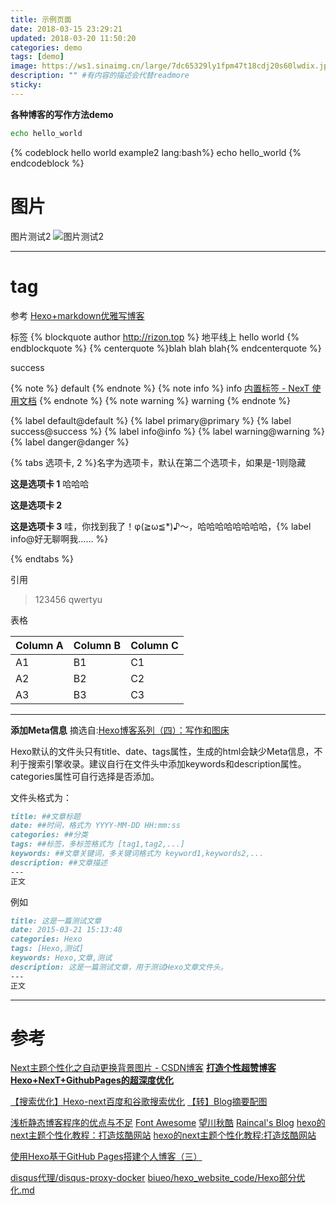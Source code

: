 ```yaml
---
title: 示例页面
date: 2018-03-15 23:29:21
updated: 2018-03-20 11:50:20
categories: demo
tags: [demo]
image: https://ws1.sinaimg.cn/large/7dc65329ly1fpm47t18cdj20s60lwdix.jpg #首页图片
description: "" #有内容的描述会代替readmore
sticky: 
---
```


**各种博客的写作方法demo**
<!-- more -->

``` bash hello world example1
echo hello_world
```

{% codeblock hello world example2 lang:bash%}
echo hello_world
{% endcodeblock %}

# 图片

图片测试2
![图片测试2](/assets/images/example/test2.jpg)

---
# tag

参考 [Hexo+markdown优雅写博客](https://biueo.github.io/2018/01/11/Hexo-markdown%E4%BC%98%E9%9B%85%E5%86%99%E5%8D%9A%E5%AE%A2/)

标签
{% blockquote author http://rizon.top %}
地平线上
hello world
{% endblockquote %}
{% centerquote %}blah blah blah{% endcenterquote %}

<div class="note success"><p>success</p></div>

{% note %} default {% endnote %}
{% note info %} info [内置标签 - NexT 使用文档](http://theme-next.iissnan.com/tag-plugins.html) {% endnote %}
{% note warning %} warning {% endnote %}

{% label default@default %}
{% label primary@primary %}
{% label success@success %}
{% label info@info %}
{% label warning@warning %}
{% label danger@danger %}

{% tabs 选项卡, 2 %}名字为选项卡，默认在第二个选项卡，如果是-1则隐藏
<!-- tab -->
**这是选项卡 1** 哈哈哈
<!-- endtab -->
<!-- tab -->
**这是选项卡 2**
<!-- endtab -->
<!-- tab -->
**这是选项卡 3** 哇，你找到我了！φ(≧ω≦*)♪～，哈哈哈哈哈哈哈哈，{% label info@好无聊啊我…… %}
<!-- endtab -->
{% endtabs %}

引用
>123456
qwertyu

表格

Column A | Column B | Column C
---------|----------|---------
 A1 | B1 | C1
 A2 | B2 | C2
 A3 | B3 | C3

 ---
**添加Meta信息**
摘选自:[Hexo博客系列（四）：写作和图床](http://www.isetsuna.com/hexo/writing-image/)

Hexo默认的文件头只有title、date、tags属性，生成的html会缺少Meta信息，不利于搜索引擎收录。建议自行在文件头中添加keywords和description属性。categories属性可自行选择是否添加。

文件头格式为：

```markdown
title: ##文章标题
date: ##时间，格式为 YYYY-MM-DD HH:mm:ss
categories: ##分类
tags: ##标签，多标签格式为 [tag1,tag2,...]
keywords: ##文章关键词，多关键词格式为 keyword1,keywords2,...
description: ##文章描述
---
正文
```
例如
```markdown
title: 这是一篇测试文章
date: 2015-03-21 15:13:48
categories: Hexo
tags: [Hexo,测试]
keywords: Hexo,文章,测试
description: 这是一篇测试文章，用于测试Hexo文章文件头。
---
正文
```
 ---

# 参考

[Next主题个性化之自动更换背景图片 - CSDN博客](https://blog.csdn.net/mango_haoming/article/details/78473243)
**[打造个性超赞博客Hexo+NexT+GithubPages的超深度优化](https://reuixiy.github.io/technology/computer/computer-aided-art/2017/06/09/hexo-next-optimization.html)**

[【搜索优化】Hexo-next百度和谷歌搜索优化](http://www.ehcoo.com/seo.html)
[【转】Blog摘要配图](http://wellliu.com/2016/12/30/%E3%80%90%E8%BD%AC%E3%80%91Blog%E6%91%98%E8%A6%81%E9%85%8D%E5%9B%BE/)

[浅析静态博客程序的优点与不足](http://www.360doc.com/content/15/0113/22/8314158_440549795.shtml)
[Font Awesome](https://fontawesome.com/)
[望川秋酷](https://biueo.github.io/)
[Raincal's Blog](https://raincal.com/)
[hexo的next主题个性化教程：打造炫酷网站](http://blog.csdn.net/qq_33699981/article/details/72716951)
[hexo的next主题个性化教程:打造炫酷网站](http://shenzekun.cn/hexo%E7%9A%84next%E4%B8%BB%E9%A2%98%E4%B8%AA%E6%80%A7%E5%8C%96%E9%85%8D%E7%BD%AE%E6%95%99%E7%A8%8B.html)

[使用Hexo基于GitHub Pages搭建个人博客（三）](https://ehlxr.me/2016/08/30/%E4%BD%BF%E7%94%A8Hexo%E5%9F%BA%E4%BA%8EGitHub-Pages%E6%90%AD%E5%BB%BA%E4%B8%AA%E4%BA%BA%E5%8D%9A%E5%AE%A2%EF%BC%88%E4%B8%89%EF%BC%89/#%E5%85%AB%E3%80%81%E5%9B%BE%E7%89%87%E6%A8%A1%E5%BC%8F)

[disqus代理/disqus-proxy-docker](https://github.com/Raincal/disqus-proxy-docker)
[biueo/hexo_website_code/Hexo部分优化.md](https://github.com/biueo/hexo_website_code/blob/master/source/_posts/Hexo%E9%83%A8%E5%88%86%E4%BC%98%E5%8C%96.md)

